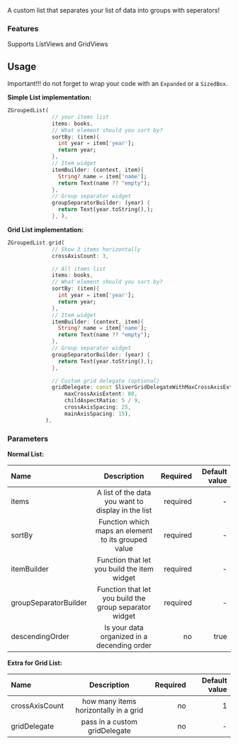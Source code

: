 A custom list that separates your list of data into groups with seperators!

### Features
Supports ListViews and GridViews

## Usage

Important!!!
do not forget to wrap your code with an `Expanded` or a `SizedBox`.

**Simple List implementation:**
```dart
ZGroupedList(
              // your items list
              items: books,
              // What element should you sort by?
              sortBy: (item){
                int year = item['year'];
                return year;
              },
              // Item widget
              itemBuilder: (context, item){
                String? name = item['name'];
                return Text(name ?? "empty");
              },
              // Group separator widget
              groupSeparatorBuilder: (year) {
                return Text(year.toString(),);
              }, ),
```

**Grid List implementation:**
```dart
ZGroupedList.grid(
              // Show 3 items horizontally
              crossAxisCount: 3,

              // All items list
              items: books,
              // What element should you sort by?
              sortBy: (item){
                int year = item['year'];
                return year;
              },
              // Item widget
              itemBuilder: (context, item){
                String? name = item['name'];
                return Text(name ?? "empty");
              },
              // Group separator widget
              groupSeparatorBuilder: (year) {
                return Text(year.toString(),);
              },

              // Custom grid delegate (optional)
              gridDelegate: const SliverGridDelegateWithMaxCrossAxisExtent(
                  maxCrossAxisExtent: 80,
                  childAspectRatio: 5 / 9,
                  crossAxisSpacing: 25,
                  mainAxisSpacing: 15),
            ),
```



### Parameters
**Normal List:**

| Name                  | Description                                             | Required | Default value |
| :-------------------- |:-------------------------------------------------------:| --------:| -------------:|
| items                 | A list of the data you want to display in the list      | required | -             |
| sortBy                | Function which maps an element to its grouped value     | required | -             |
| itemBuilder           | Function that let you build the item widget             | required | -             |
| groupSeparatorBuilder | Function that let you build the group separator widget  | required | -             |
| descendingOrder       | Is your data organized in a decending order             | no       | true          |

**Extra for Grid List:**

| Name                  | Description                                             | Required | Default value |
| :-------------------- |:-------------------------------------------------------:| --------:| -------------:|
| crossAxisCount        | how many items horizontally in a grid                   | no       | 1             |
| gridDelegate          | pass in a custom gridDelegate                           | no       | -             |
